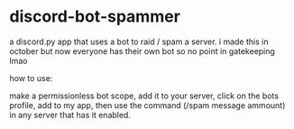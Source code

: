 # discord-bot-spammer
a discord.py app that uses a bot to raid / spam a server. i made this in october but now everyone has their own bot so no point in gatekeeping lmao


how to use:

make a permissionless bot scope, add it to your server, click on the bots profile, add to my app, then use the command (/spam message ammount) in any server that has it enabled.

